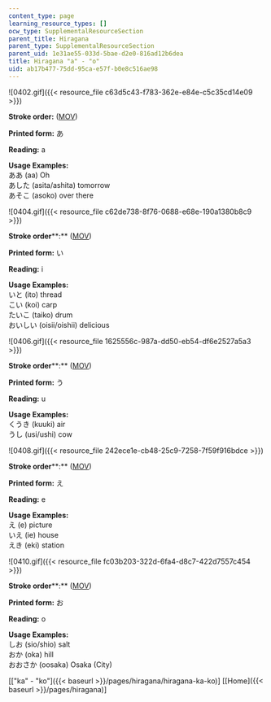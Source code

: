 ```yaml
---
content_type: page
learning_resource_types: []
ocw_type: SupplementalResourceSection
parent_title: Hiragana
parent_type: SupplementalResourceSection
parent_uid: 1e31ae55-033d-5bae-d2e0-816ad12b6dea
title: Hiragana "a" - "o"
uid: ab17b477-75dd-95ca-e57f-b0e8c516ae98
---
```


![0402.gif]({{< resource_file c63d5c43-f783-362e-e84e-c5c35cd14e09 >}})

**Stroke order:** ([MOV](http://www.archive.org/download/MITRES21F.01S10_HIRAGANA_CHARACTERS/0402.mov))

**Printed form:** あ

**Reading:** a

**Usage Examples:**  
ああ (aa) Oh  
あした (asita/ashita) tomorrow  
あそこ (asoko) over there

![0404.gif]({{< resource_file c62de738-8f76-0688-e68e-190a1380b8c9 >}})

**Stroke order****:** ([MOV](http://www.archive.org/download/MITRES21F.01S10_HIRAGANA_CHARACTERS/0404.mov))

**Printed form:** い

**Reading:** i

**Usage Examples:**  
いと (ito) thread  
こい (koi) carp  
たいこ (taiko) drum  
おいしい (oisii/oishii) delicious

![0406.gif]({{< resource_file 1625556c-987a-dd50-eb54-df6e2527a5a3 >}})

**Stroke order****:** ([MOV](http://www.archive.org/download/MITRES21F.01S10_HIRAGANA_CHARACTERS/0406.mov))

**Printed form:** う

**Reading:** u

**Usage Examples:**  
くうき (kuuki) air  
うし (usi/ushi) cow

![0408.gif]({{< resource_file 242ece1e-cb48-25c9-7258-7f59f916bdce >}})

**Stroke order****:** ([MOV](http://www.archive.org/download/MITRES21F.01S10_HIRAGANA_CHARACTERS/0408.mov))

**Printed form:** え

**Reading:** e

**Usage Examples:**  
え (e) picture  
いえ (ie) house  
えき (eki) station

![0410.gif]({{< resource_file fc03b203-322d-6fa4-d8c7-422d7557c454 >}})

**Stroke order****:** ([MOV](http://www.archive.org/download/MITRES21F.01S10_HIRAGANA_CHARACTERS/0410.mov))

**Printed form:** お

**Reading:** o

**Usage Examples:**  
しお (sio/shio) salt  
おか (oka) hill  
おおさか (oosaka) Osaka (City)

  
\[["ka" - "ko"]({{< baseurl >}}/pages/hiragana/hiragana-ka-ko)\] \[[Home]({{< baseurl >}}/pages/hiragana)\]